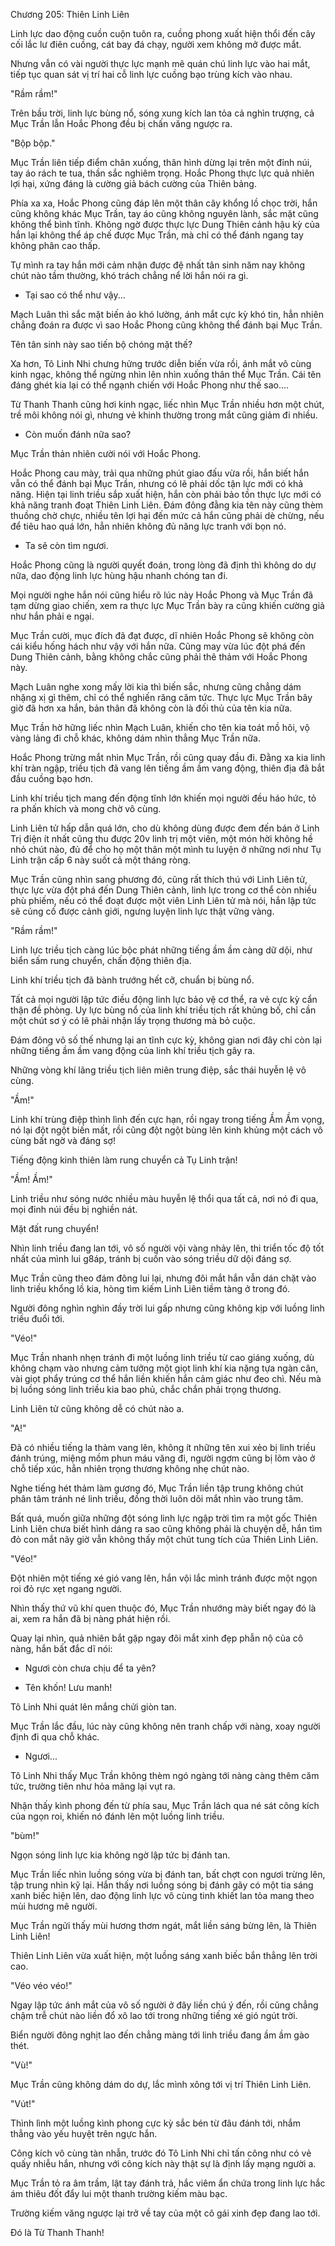




Chương 205: Thiên Linh Liên


Linh lực dao động cuồn cuộn tuôn ra, cuồng phong xuất hiện thổi đến cây cối lắc lư điên cuồng, cát bay đá chạy, người xem không mở được mắt.

Nhưng vẫn có vài người thực lực mạnh mẽ quán chú linh lực vào hai mắt, tiếp tục quan sát vị trí hai cỗ linh lực cuồng bạo trùng kích vào nhau.

"Rầm rầm!"

Trên bầu trời, linh lực bùng nổ, sóng xung kích lan tỏa cả nghìn trượng, cả Mục Trần lẫn Hoắc Phong đều bị chấn văng ngược ra.

"Bộp bộp."

Mục Trần liên tiếp điểm chân xuống, thân hình dừng lại trên một đỉnh núi, tay áo rách te tua, thần sắc nghiêm trọng. Hoắc Phong thực lực quả nhiên lợi hại, xứng đáng là cường giả bách cường của Thiên bảng.

Phía xa xa, Hoắc Phong cũng đáp lên một thân cây khổng lồ chọc trời, hắn cũng không khác Mục Trần, tay áo cũng không nguyên lành, sắc mặt cũng không thể bình tĩnh. Không ngờ được thực lực Dung Thiên cảnh hậu kỳ của hắn lại không thể áp chế được Mục Trần, mà chỉ có thể đánh ngang tay không phân cao thấp.

Tự mình ra tay hắn mới cảm nhận được đệ nhất tân sinh năm nay không chút nào tầm thường, khó trách chẳng nể lời hắn nói ra gì.

- Tại sao có thể như vậy...

Mạch Luân thì sắc mặt biến ảo khó lường, ánh mắt cực kỳ khó tin, hẳn nhiên chẳng đoán ra được vì sao Hoắc Phong cũng không thể đánh bại Mục Trần.

Tên tân sinh này sao tiến bộ chóng mặt thế?

Xa hơn, Tô Linh Nhi chưng hửng trước diễn biến vừa rồi, ánh mắt vô cùng kinh ngạc, không thể ngừng nhìn lên nhìn xuống thân thể Mục Trần. Cái tên đáng ghét kia lại có thể ngạnh chiến với Hoắc Phong như thế sao....

Từ Thanh Thanh cũng hơi kinh ngạc, liếc nhìn Mục Trần nhiều hơn một chút, trề môi không nói gì, nhưng vẻ khinh thường trong mắt cũng giảm đi nhiều.

- Còn muốn đánh nữa sao?

Mục Trần thản nhiên cười nói với Hoắc Phong.

Hoắc Phong cau mày, trải qua những phút giao đấu vừa rồi, hắn biết hắn vẫn có thể đánh bại Mục Trần, nhưng có lẽ phải dốc tận lực mới có khả năng. Hiện tại linh triều sắp xuất hiện, hắn còn phải bảo tồn thực lực mới có khả năng tranh đoạt Thiên Linh Liên. Đám đông đằng kia tên này cũng thèm thuồng chờ chực, nhiều tên lợi hại đến mức cả hắn cũng phải dè chừng, nếu để tiêu hao quá lớn, hẳn nhiên không đủ năng lực tranh với bọn nó.

- Ta sẽ còn tìm ngươi.

Hoắc Phong cũng là người quyết đoán, trong lòng đã định thì không do dự nữa, dao động linh lực hùng hậu nhanh chóng tan đi.

Mọi người nghe hắn nói cũng hiểu rõ lúc này Hoắc Phong và Mục Trần đã tạm dừng giao chiến, xem ra thực lực Mục Trần bày ra cũng khiến cường giả như hắn phải e ngại.

Mục Trần cười, mục đích đã đạt được, dĩ nhiên Hoắc Phong sẽ không còn cái kiểu hống hách như vậy với hắn nữa. Cũng may vừa lúc đột phá đến Dung Thiên cảnh, bằng không chắc cũng phải thê thảm với Hoắc Phong này.

Mạch Luân nghe xong mấy lời kia thì biến sắc, nhưng cũng chẳng dám nhặng xị gì thêm, chỉ có thể nghiến răng căm tức. Thực lực Mục Trần bây giờ đã hơn xa hắn, bản thân đã không còn là đối thủ của tên kia nữa.

Mục Trần hờ hững liếc nhìn Mạch Luân, khiến cho tên kia toát mồ hôi, vộ vàng lảng đi chỗ khác, không dám nhìn thẳng Mục Trần nữa.

Hoắc Phong trừng mắt nhìn Mục Trần, rồi cũng quay đầu đi. Đằng xa kia linh khí tràn ngập, triều tịch đã vang lên tiếng ầm ầm vang động, thiên địa đã bắt đầu cuồng bạo hơn.

Linh khí triều tịch mang đến động tĩnh lớn khiến mọi người đều háo hức, tỏ ra phấn khích và mong chờ vô cùng.

Linh Liên tử hấp dẫn quá lớn, cho dù không dùng được đem đến bán ở Linh Trị điện ít nhất cũng thu được 20v linh trị một viên, một món hời không hề nhỏ chút nào, đủ để cho họ một thân một mình tu luyện ở những nơi như Tụ Linh trận cấp 6 này suốt cả một tháng ròng.

Mục Trần cũng nhìn sang phương đó, cũng rất thích thú với Linh Liên tử, thực lực vừa đột phá đến Dung Thiên cảnh, linh lực trong cơ thể còn nhiều phù phiếm, nếu có thể đoạt được một viên Linh Liên tử mà nói, hắn lập tức sẽ củng cố được cảnh giới, ngưng luyện linh lực thật vững vàng.

"Rầm rầm!"

Linh lực triều tịch càng lúc bộc phát những tiếng ầm ầm càng dữ dội, như biển sấm rung chuyển, chấn động thiên địa.

Linh khí triều tịch đã bành trướng hết cỡ, chuẩn bị bùng nổ.

Tất cả mọi người lập tức điều động linh lực bảo vệ cơ thể, ra vẻ cực kỳ cẩn thận đề phòng. Uy lực bùng nổ của linh khí triều tịch rất khủng bố, chỉ cần một chút sơ ý có lẽ phải nhận lấy trọng thương mà bỏ cuộc.

Đám đông vô số thế nhưng lại an tĩnh cực kỳ, không gian nơi đây chỉ còn lại những tiếng ầm ầm vang động của linh khí triều tịch gây ra.

Những vòng khí lãng triều tịch liên miên trung điệp, sắc thái huyễn lệ vô cùng.

"Ầm!"

Linh khí trùng điệp thình lình đến cực hạn, rồi ngay trong tiếng Ầm Ầm vọng, nó lại đột ngột biến mất, rồi cũng đột ngột bùng lên kinh khủng một cách vô cùng bất ngờ và đáng sợ!

Tiếng động kinh thiên làm rung chuyển cả Tụ Linh trận!

"Ầm! Ầm!"

Linh triều như sóng nước nhiều màu huyễn lệ thổi qua tất cả, nơi nó đi qua, mọi đỉnh núi đều bị nghiền nát.

Mặt đất rung chuyển!

Nhìn linh triều đang lan tới, vô số người vội vàng nhảy lên, thi triển tốc độ tốt nhất của mình lui g8áp, tránh bị cuốn vào sóng triều dữ dội đáng sợ.

Mục Trần cũng theo đám đông lui lại, nhưng đôi mắt hắn vẫn dán chặt vào linh triều khổng lồ kia, hòng tìm kiếm Linh Liên tiềm tàng ở trong đó.

Người đông nghìn nghìn đầy trời lui gấp nhưng cũng không kịp với luồng linh triều đuổi tới.

"Véo!"

Mục Trần nhanh nhẹn tránh đi một luồng linh triều từ cao giáng xuống, dù không chạm vào nhưng cảm tưởng một giọt linh khí kia nặng tựa ngàn cân, vài giọt phẩy trúng cơ thể hắn liền khiến hắn cảm giác như đeo chì. Nếu mà bị luồng sóng linh triều kia bao phủ, chắc chắn phải trọng thương.

Linh Liên tử cũng không dễ có chút nào a.

"A!"

Đã có nhiều tiếng la thảm vang lên, không ít những tên xui xẻo bị linh triều đánh trúng, miệng mồm phun máu văng đi, người ngợm cũng bị lõm vào ở chỗ tiếp xúc, hẳn nhiên trọng thương không nhẹ chút nào.

Nghe tiếng hét thảm làm gương đó, Mục Trần liền tập trung không chút phân tâm tránh né linh triều, đồng thời luôn dõi mắt nhìn vào trung tâm.

Bất quá, muốn giữa những đột sóng linh lực ngập trời tìm ra một gốc Thiên Linh Liên chưa biết hình dáng ra sao cũng không phải là chuyện dễ, hắn tìm đỏ con mắt nãy giờ vẫn không thấy một chút tung tích của Thiên Linh Liên.

"Véo!"

Đột nhiên một tiếng xé gió vang lên, hắn vội lắc mình tránh được một ngọn roi đỏ rực xẹt ngang người.

Nhìn thấy thứ vũ khí quen thuộc đó, Mục Trần nhướng mày biết ngay đó là ai, xem ra hắn đã bị nàng phát hiện rồi.

Quay lại nhìn, quả nhiên bắt gặp ngay đôi mắt xinh đẹp phẫn nộ của cô nàng, hắn bất đắc dĩ nói:

- Ngươi còn chưa chịu để ta yên?

- Tên khốn! Lưu manh!

Tô Linh Nhi quát lên mắng chửi giòn tan.

Mục Trần lắc đầu, lúc này cũng không nên tranh chấp với nàng, xoay người định đi qua chỗ khác.

- Ngươi...

Tô Linh Nhi thấy Mục Trần không thèm ngó ngàng tới nàng càng thêm căm tức, trường tiên như hỏa mãng lại vụt ra.

Nhận thấy kình phong đến từ phía sau, Mục Trần lách qua né sát công kích của ngọn roi, khiến nó đánh lên một luồng linh triều.

"bùm!"

Ngọn sóng linh lực kia không ngờ lập tức bị đánh tan.

Mục Trần liếc nhìn luồng sóng vừa bị đánh tan, bất chợt con ngươi trừng lên, tập trung nhìn kỹ lại. Hắn thấy nơi luồng sóng bị đánh gãy có một tia sáng xanh biếc hiện lên, dao động linh lực vô cùng tinh khiết lan tỏa mang theo mùi hương mê người.

Mục Trần ngửi thấy mùi hương thơm ngát, mắt liền sáng bừng lên, là Thiên Linh Liên!

Thiên Linh Liên vừa xuất hiện, một luồng sáng xanh biếc bắn thẳng lên trời cao.

"Véo véo véo!"

Ngay lập tức ánh mắt của vô số người ở đây liền chú ý đến, rồi cũng chẳng chậm trễ chút nào liền đổ xô lao tới trong những tiếng xé gió ngút trời.

Biển người đông nghịt lao đến chẳng màng tới linh triều đang ầm ầm gào thét.

"Vù!"

Mục Trần cũng không dám do dự, lắc mình xông tới vị trí Thiên Linh Liên.

"Vút!"

Thình lình một luồng kình phong cực kỳ sắc bén từ đâu đánh tới, nhắm thẳng vào yếu huyệt trên ngực hắn.

Công kích vô cùng tàn nhẫn, trước đó Tô Linh Nhi chỉ tấn công như có vẻ quấy nhiễu hắn, nhưng với công kích này thật sự là định lấy mạng người a.

Mục Trần tỏ ra âm trầm, lật tay đánh trả, hắc viêm ẩn chứa trong linh lực hắc ám thiêu đốt đẩy lui một thanh trường kiếm màu bạc.

Trường kiếm văng ngược lại trở về tay của một cô gái xinh đẹp đang lao tới.

Đó là Từ Thanh Thanh!




